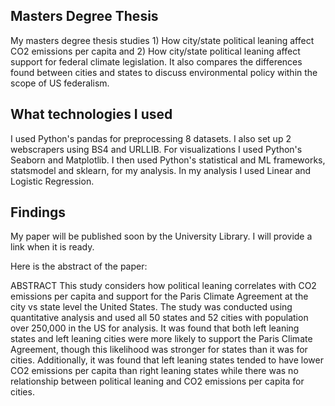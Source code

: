 ## Masters Degree Thesis
My masters degree thesis studies 1) How city/state political leaning affect CO2 emissions per capita and 2) How city/state political leaning affect support for federal climate legislation. It also compares the differences found between cities and states to discuss environmental policy within the scope of US federalism.

## What technologies I used
I used Python's pandas for preprocessing 8 datasets. I also set up 2 webscrapers using BS4 and URLLIB. For visualizations I used Python's Seaborn and Matplotlib. I then used Python's statistical and ML frameworks, statsmodel and sklearn, for my analysis. In my analysis I used Linear and Logistic Regression.

## Findings
My paper will be published soon by the University Library. I will provide a link when it is ready. 

Here is the abstract of the paper:

ABSTRACT
This study considers how political leaning correlates with CO2 emissions per capita and support for the Paris Climate Agreement at the city vs state level the United States. The study was conducted using quantitative analysis and used all 50 states and 52 cities with population over 250,000 in the US for analysis. It was found that both left leaning states and left leaning cities were more likely to support the Paris Climate Agreement, though this likelihood was stronger for states than it was for cities. Additionally, it was found that left leaning states tended to have lower CO2 emissions per capita than right leaning states while there was no relationship between political leaning and CO2 emissions per capita for cities.

